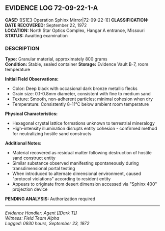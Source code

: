 ## EVIDENCE LOG 72-09-22-1-A

**CASE:** [[S1E3 Operation Sphinx Mirror|72-09-22-1]]
**CLASSIFICATION:**  
**DATE RECOVERED:** September 22, 1972  
**LOCATION:** North Star Optics Complex, Hangar A entrance, Missouri  
**STATUS:** Awaiting examination

### DESCRIPTION

**Type:** Granular material, approximately 800 grams  
**Condition:** Stable, sealed container 
**Storage:** Evidence Vault B-7, room temperature

**Initial Field Observations:**
- Color: Deep black with occasional dark bronze metallic flecks
- Grain size: 0.1-0.8mm diameter, consistent with fine to medium sand
- Texture: Smooth, non-adherent particles; minimal cohesion when dry
- Temperature: Consistently 8-11°C below ambient room temperature

**Physical Characteristics:**
- Hexagonal crystal lattice formations unknown to terrestrial mineralogy
- High-intensity illumination disrupts entity cohesion - confirmed method for neutralizing hostile sand constructs

**Additional Notes:**
- Material recovered as residual matter following destruction of hostile sand construct entity
- Similar substance observed manifesting spontaneously during transdimensional portal testing
- When introduced to alternate dimensional environment, caused "protocol violations" according to resident entity
- Appears to originate from desert dimension accessed via "Sphinx 400" projection device

**PENDING ANALYSIS:** Authorization required 

---

_Evidence Handler: Agent [[Dark T]]_  
_Witness: Field Team Alpha_  
_Logged: 0930 hours, September 23, 1972_  